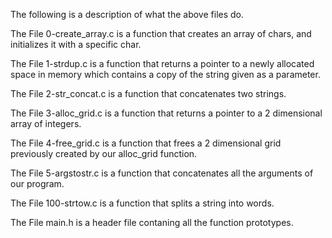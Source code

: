 The following is a description of what the above files do. 


The File 0-create_array.c is a function that creates an array of chars, and initializes it with a specific char.

The File 1-strdup.c is a function that returns a pointer to a newly allocated space in memory
 which contains a copy of the string given as a parameter.

The File 2-str_concat.c is a function that concatenates two strings.

The File 3-alloc_grid.c is a function that returns a pointer to a 2 dimensional array of integers.

The File 4-free_grid.c is a function that frees a 2 dimensional grid previously created by our alloc_grid function.

The File 5-argstostr.c is a function that concatenates all the arguments of our program.

The File 100-strtow.c is a function that splits a string into words.

The File main.h is a header file contaning all the function prototypes.
